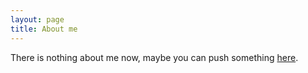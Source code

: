 ```yaml
---
layout: page
title: About me 
---
```


There is nothing about me now, maybe you can push something [here](https://github.com/sssssseven/sssssseven.github.io).
